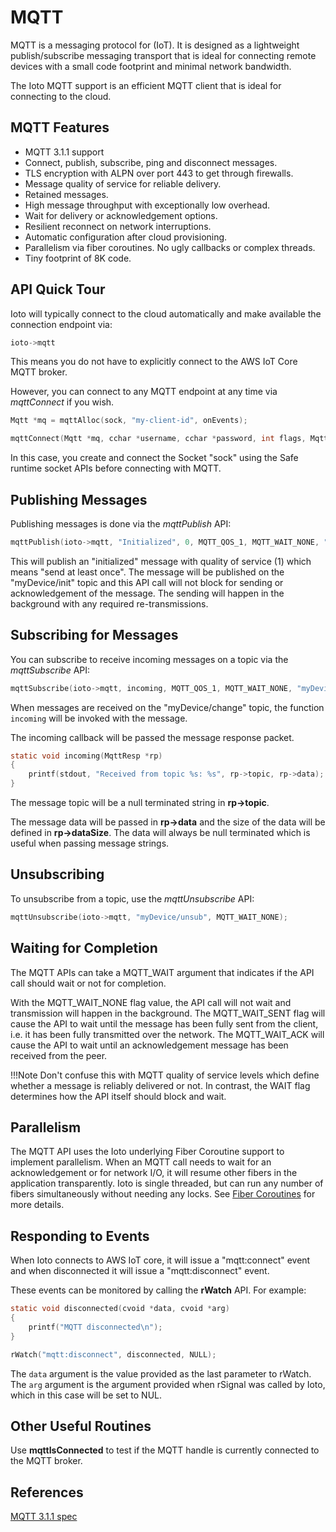 # MQTT

MQTT is a messaging protocol for (IoT). It is designed as a lightweight publish/subscribe messaging transport that is ideal for connecting remote devices with a small code footprint and minimal network bandwidth.

The Ioto MQTT support is an efficient MQTT client that is ideal for connecting to the cloud.

## MQTT Features

* MQTT 3.1.1 support
* Connect, publish, subscribe, ping and disconnect messages.
* TLS encryption with ALPN over port 443 to get through firewalls.
* Message quality of service for reliable delivery.
* Retained messages.
* High message throughput with exceptionally low overhead.
* Wait for delivery or acknowledgement options.
* Resilient reconnect on network interruptions.
* Automatic configuration after cloud provisioning.
* Parallelism via fiber coroutines. No ugly callbacks or complex threads.
* Tiny footprint of 8K code.


## API Quick Tour

Ioto will typically connect to the cloud automatically and make available the connection endpoint via:

```c
ioto->mqtt
```

This means you do not have to explicitly connect to the AWS IoT Core MQTT broker.

However, you can connect to any MQTT endpoint at any time via *mqttConnect* if you wish.

```c
Mqtt *mq = mqttAlloc(sock, "my-client-id", onEvents);

mqttConnect(Mqtt *mq, cchar *username, cchar *password, int flags, MqttWaitFlags waitFlags);
```

In this case, you create and connect the Socket "sock" using the Safe runtime socket APIs before connecting with MQTT.

## Publishing Messages

Publishing messages is done via the *mqttPublish* API:

```c
mqttPublish(ioto->mqtt, "Initialized", 0, MQTT_QOS_1, MQTT_WAIT_NONE, "myDevice/init");
```

This will publish an "initialized" message with quality of service (1) which means "send at least once". The message will be published on the "myDevice/init" topic and this API call will not block for sending or acknowledgement of the message. The sending will happen in the background with any required re-transmissions.

## Subscribing for Messages

You can subscribe to receive incoming messages on a topic via the *mqttSubscribe* API:

```c
mqttSubscribe(ioto->mqtt, incoming, MQTT_QOS_1, MQTT_WAIT_NONE, "myDevice/change");
```

When messages are received on the "myDevice/change" topic, the function `incoming` will be invoked with the message.

The incoming callback will be passed the message response packet.

```c
static void incoming(MqttResp *rp)
{
    printf(stdout, "Received from topic %s: %s", rp->topic, rp->data);
}
```

The message topic will be a null terminated string in **rp->topic**.

The message data will be passed in **rp->data** and the size of the data will be defined in **rp->dataSize**. The data will always be null terminated which is useful when passing message strings.

## Unsubscribing

To unsubscribe from a topic, use the *mqttUnsubscribe* API:

```c
mqttUnsubscribe(ioto->mqtt, "myDevice/unsub", MQTT_WAIT_NONE);
```

## Waiting for Completion

The MQTT APIs can take a MQTT_WAIT argument that indicates if the API call should wait or not for completion.

With the MQTT_WAIT_NONE flag value, the API call will not wait and transmission will happen in the background. The MQTT_WAIT_SENT flag will cause the API to wait until the message has been fully sent from the client, i.e. it has been fully transmitted over the network. The MQTT_WAIT_ACK will cause the API to wait until an acknowledgement message has been received from the peer.

!!!Note
    Don't confuse this with MQTT quality of service levels which define whether a message is reliably delivered or not. In contrast, the WAIT flag determines how the API itself should block and wait.

## Parallelism

The MQTT API uses the Ioto underlying Fiber Coroutine support to implement parallelism. When an MQTT call needs to wait for an acknowledgement or for network I/O, it will resume other fibers in the application transparently. Ioto is single threaded, but can run any number of fibers simultaneously without needing any locks. See [Fiber Coroutines](./../fiber/) for more details.

## Responding to Events

When Ioto connects to AWS IoT core, it will issue a "mqtt:connect" event and when disconnected it will issue a "mqtt:disconnect" event.

These events can be monitored by calling the **rWatch** API. For example:

```c
static void disconnected(cvoid *data, cvoid *arg)
{
    printf("MQTT disconnected\n");
}

rWatch("mqtt:disconnect", disconnected, NULL);
```

The `data` argument is the value provided as the last parameter to rWatch. The `arg` argument is the argument provided when rSignal was called by Ioto, which in this case will be set to NUL.

## Other Useful Routines

Use **mqttIsConnected** to test if the MQTT handle is currently connected to the MQTT broker.
## References

[MQTT 3.1.1 spec](https://docs.oasis-open.org/mqtt/mqtt/v3.1.1/os/mqtt-v3.1.1-os.html)

